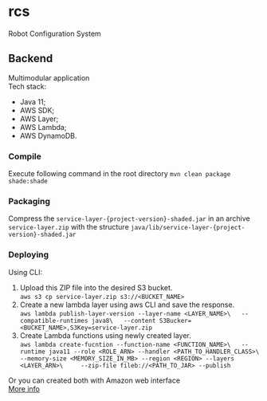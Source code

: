 # rcs
Robot Configuration System

## Backend
Multimodular application  
Tech stack:  
* Java 11;
* AWS SDK;
* AWS Layer;
* AWS Lambda;
* AWS DynamoDB.
### Compile
Execute following command in the root directory
`mvn clean package shade:shade`
### Packaging
Compress the `service-layer-{project-version}-shaded.jar` in an archive `service-layer.zip` with the structure `java/lib/service-layer-{project-version}-shaded.jar`
### Deploying
Using CLI:
1. Upload this ZIP file into the desired S3 bucket.  
`aws s3 cp service-layer.zip s3://<BUCKET_NAME>`
2. Create a new lambda layer using aws CLI and save the response.  
`aws lambda publish-layer-version --layer-name <LAYER_NAME>\  
--compatible-runtimes java8\  
--content S3Bucker=<BUCKET_NAME>,S3Key=service-layer.zip`  
3. Create Lambda functions using newly created layer.  
`aws lambda create-fucntion --function-name <FUNCTION_NAME>\  
--runtime java11 --role <ROLE_ARN> --handler <PATH_TO_HANDLER_CLASS>\  
--memory-size <MEMORY_SIZE_IN_MB> --region <REGION> --layers <LAYER_ARN>\    
--zip-file fileb://<PATH_TO_JAR> --publish`  

Or you can created both with Amazon web interface  
[More info](https://docs.aws.amazon.com/lambda/latest/dg/configuration-layers.html)
